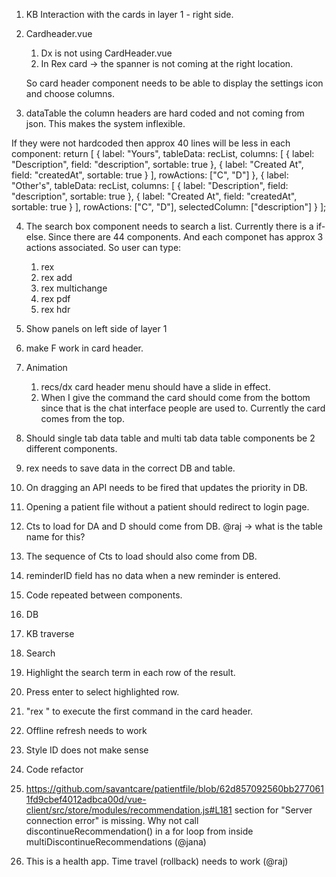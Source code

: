 1. KB Interaction with the cards in layer 1 - right side.

2. Cardheader.vue

    1. Dx is not using CardHeader.vue
    2. In Rex card -> the spanner is not coming at the right location.
    
    So card header component needs to be able to display the settings icon and choose columns.

3. dataTable the column headers are hard coded and not coming from json. This makes the system inflexible.

If they were not hardcoded then approx 40 lines will be less in each component:
      return [
        {
          label: "Yours",
          tableData: recList,
          columns: [
            {
              label: "Description",
              field: "description",
              sortable: true
            },
            {
              label: "Created At",
              field: "createdAt",
              sortable: true
            }
          ],
          rowActions: ["C", "D"]
        },
        {
          label: "Other's",
          tableData: recList,
          columns: [
            {
              label: "Description",
              field: "description",
              sortable: true
            },
            {
              label: "Created At",
              field: "createdAt",
              sortable: true
            }
          ],
          rowActions: ["C", "D"],
          selectedColumn: ["description"]
        }
      ];


4. The search box component needs to search a list. Currently there is a if-else. Since there are 44 components. And each componet  has approx 3 actions associated. 
   So user can type:
      1. rex
      2. rex add
      3. rex multichange
      4. rex pdf
      5. rex hdr

5. Show panels on left side of layer 1

6. make F work in card header.

7. Animation
   1. recs/dx card header menu should have a slide in effect.
   2. When I give the command the card should come from the bottom since that is the chat interface people are used to. Currently the card comes from the top.

8. Should single tab data table and multi tab data table components be 2 different components.

9. rex needs to save data in the correct DB and table.

10. On dragging an API needs to be fired that updates the priority in DB.

11. Opening a patient file without a patient should redirect to login page.

12. Cts to load for DA and D should come from DB. @raj -> what is the table name for this?

13. The sequence of Cts to load should also come from DB. 

14. reminderID field has no data when a new reminder is entered.

15. Code repeated between components.
   1. DB  
   2. KB traverse

16. Search 
   1. Highlight the search term in each row of the result.
   2. Press enter to select highlighted row.
   3. "rex " to execute the first command in the card header.

17. Offline refresh needs to work

18. Style ID does not make sense

19. Code refactor

   1. https://github.com/savantcare/patientfile/blob/62d857092560bb2770611fd9cbef4012adbca00d/vue-client/src/store/modules/recommendation.js#L181 section for "Server connection error" is missing. Why not call discontinueRecommendation() in a for loop from inside multiDiscontinueRecommendations (@jana)

20. This is a health app. Time travel (rollback) needs to work (@raj)